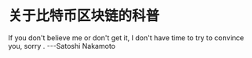 # 关于比特币区块链的科普
If you don't believe me or don't get it, I don't have time to try to convince you, sorry .  ---Satoshi Nakamoto
